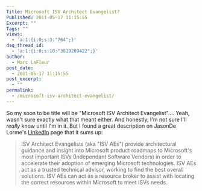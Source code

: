```yaml
---
Title: Microsoft ISV Architect Evangelist?
Published: 2011-05-17 11:15:55
Excerpt: ""
Tags: ""
views:
  - 'a:1:{i:0;s:3:"764";}'
dsq_thread_id:
  - 'a:1:{i:0;s:10:"3819209422";}'
author:
  - Marc LaFleur
post_date:
  - 2011-05-17 11:15:55
post_excerpt:
  - ""
permalink:
  - /microsoft-isv-architect-evangelist/
---
```

So my soon to be title will be "Microsoft ISV Architect Evangelist".... Yeah, wasn't sure exactly what that meant either. And honestly, I'm not sure I'll <em>really </em>know until I'm in it. But I found a great description on JasonDe Lorme's <a href="http://www.linkedin.com/pub/jason-de-lorme/0/114/780" target="_blank">LinkedIn</a> page that it sums up:
<blockquote>ISV Architect Evangelists (aka "ISV AEs") provide architectural guidance and insight into Microsoft product roadmaps to Microsoft's most important ISVs (Independant Software Vendors) in order to accelerate their adoption of emerging Microsoft technologies. ISV AEs act as a trusted technical advisor, working to find the best overall solutions. ISV AEs can act as a resource broker to assist with locating the correct resources within Microsoft to meet ISVs needs.</blockquote>